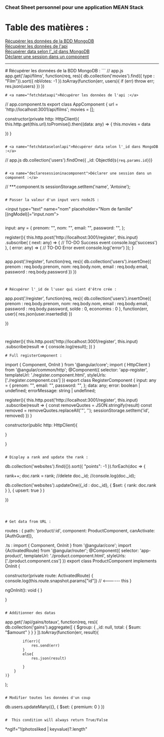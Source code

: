 ### Cheat Sheet personnel pour une application MEAN Stack

# Table des matières :

[Récupérer les données de la BDD MongoDB](#fetchdatabdd) <br>
[Récupérer les données de l'api](#fetchdataapi) <br>
[Récupérer data selon l'_id dans MongoDB](#fetchdataselonlapi)   <br>
[Déclarer une session dans un component](#declaresessioninacomponent)  <br>

<hr>
<a name="fetchdatabdd"> # Récupérer les données de la BDD MongoDB</a> :
```
// app.js
app.get('/api/films', function(req, res){
    db.collection('movies').find({ type : "Film"}).sort({ nbVotes: -1 }).toArray(function(err, users){
        if (err) throw err;
        res.json(users)
    })
})

```
# <a name="fetchdataapi">Récupérer les données de l'api :</a>
````
// app.component.ts
export class AppComponent {
  url = 'http://localhost:3001/api/films';
  movies = [];
 
constructor(private http: HttpClient){
  this.http.get(this.url).toPromise().then((data: any) => {
    this.movies = data
 
   
  })
}
````

# <a name="fetchdataselonlapi">Récupérer data selon l'_id dans MongoDB :</a>
````
// app.js
db.collection('users').findOne({ _id: ObjectId(`${req.params.id}`)}
````

# <a name="declaresessioninacomponent">Déclarer une session dans un component :</a>
````
// ***.component.ts
sessionStorage.setItem('name', 'Antoine');
````

# Passer la valeur d'un input vers nodeJS :
````
<input type="text" name="nom" placeholder="Nom de famille" [(ngModel)]="input.nom">
````
````
  input: any = {
    prenom: "",
    nom: "",
    email: "",
    password: "",
};

register(){
    this.http.post('http://localhost:3001/register', this.input)
        .subscribe(
          (            next: any) => {
                // TO-DO Success event
                console.log('success')
            },
          (            error: any) => {
                // TO-DO Error event
                console.log('error')
            });
}
````

````

app.post('/register', function(req, res){
    db.collection('users').insertOne({
        prenom : req.body.prenom,
        nom: req.body.nom,
        email : req.body.email,
        password : req.body.password
    })
})

````


# Récupérer l'_id de l'user qui vient d'être crée :
````
app.post('/register', function(req, res){
     db.collection('users').insertOne({
        prenom : req.body.prenom,
        nom: req.body.nom,
        email : req.body.email,
        password : req.body.password,
        solde : 0,
        economies : 0
    }, function(err, user){
        res.json(user.insertedId)
    })

})

````


````
register(){
    this.http.post('http://localhost:3001/register', this.input)
        .subscribe(result => {
          console.log(result);
        })
}


````
# Full registerComponent :

````

import { Component, OnInit } from '@angular/core';
import { HttpClient } from '@angular/common/http';
@Component({
  selector: 'app-register',
  templateUrl: './register.component.html',
  styleUrls: ['./register.component.css']
})
export class RegisterComponent {
  input: any = {
    prenom: "",
    email: "",
    password: "",
};
data: any;
error: boolean | undefined;
errorMessage: string | undefined;

  register(){
    this.http.post('http://localhost:3001/register', this.input)
        .subscribe(result => {
          const removeQuotes = JSON.stringify(result)
          const removed = removeQuotes.replaceAll('"', '');
          sessionStorage.setItem('id', removed)
        })
}


constructor(public http: HttpClient){
    
}

}
````

# Display a rank and update the rank :

````
db.collection('websites').find({}).sort({  "points": -1 }).forEach(doc => {

  rank++;
  doc.rank = rank;
  //delete doc._id;
  //console.log(doc._id);

  db.collection('websites').updateOne({_id : doc._id},
    { $set: { rank: doc.rank } },
    { upsert: true }
)

})
````



# Get data from URL :

````
routes : 
{ path: 'product/:id', component: ProductComponent, canActivate: [AuthGuard]},

.ts : 
import { Component, OnInit } from '@angular/core';
import {ActivatedRoute} from '@angular/router';
@Component({
  selector: 'app-product',
  templateUrl: './product.component.html',
  styleUrls: ['./product.component.css']
})
export class ProductComponent implements OnInit {

  constructor(private route: ActivatedRoute) {
    console.log(this.route.snapshot.params["id"]) // <------ this
  }

  ngOnInit(): void {
  }

}
````

# Additionner des datas
````

app.get('/api/gains/totaux', function(req, res){
    db.collection('gains').aggregate([
        {
            $group: {
              _id: null,
              total: {
                $sum: "$amount"
              }
            }
          }
      ]).toArray(function(err, result){
            
            if(err){
                res.send(err)
            }
            else{
                res.json(result)
                
            }
        }
    )}
);
````

# Modifier toutes les données d'un coup
````
db.users.updateMany({}, { $set: { premium: 0 } })
````

#  This condition will always return True/False
````
*ngIf="!(photosliked | keyvalue)?.length"
````
